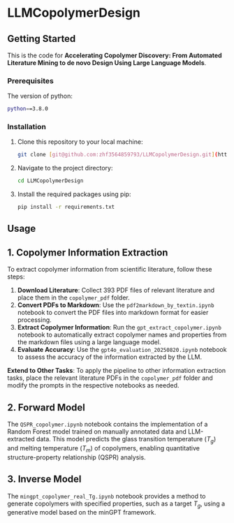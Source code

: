 # LLMCopolymerDesign
<!-- GETTING STARTED -->
## Getting Started

This is the code for **Accelerating Copolymer Discovery: From Automated Literature Mining to de novo Design Using Large Language Models**.

### Prerequisites

The version of python:

  ```sh
  python==3.8.0
  ```

### Installation
1. Clone this repository to your local machine:

   ```sh
   git clone [git@github.com:zhf3564859793/LLMCopolymerDesign.git](https://github.com/zhf3564859793/LLMCopolymerDesign.git)
   ```
2. Navigate to the project directory:

   ```sh
   cd LLMCopolymerDesign
   ```
3. Install the required packages using pip:

   ```sh
   pip install -r requirements.txt

<!-- USAGE EXAMPLES -->
## Usage

## 1. Copolymer Information Extraction

To extract copolymer information from scientific literature, follow these steps:

1. **Download Literature**: Collect 393 PDF files of relevant literature and place them in the `copolymer_pdf` folder.
2. **Convert PDFs to Markdown**: Use the `pdf2markdown_by_textin.ipynb` notebook to convert the PDF files into markdown format for easier processing.
3. **Extract Copolymer Information**: Run the `gpt_extract_copolymer.ipynb` notebook to automatically extract copolymer names and properties from the markdown files using a large language model.
4. **Evaluate Accuracy**: Use the `gpt4o_evaluation_20250820.ipynb` notebook to assess the accuracy of the information extracted by the LLM.

**Extend to Other Tasks**: To apply the pipeline to other information extraction tasks, place the relevant literature PDFs in the `copolymer_pdf` folder and modify the prompts in the respective notebooks as needed.

## 2. Forward Model

The `QSPR_copolymer.ipynb` notebook contains the implementation of a Random Forest model trained on manually annotated data and LLM-extracted data. This model predicts the glass transition temperature ($T_g$) and melting temperature ($T_m$) of copolymers, enabling quantitative structure-property relationship (QSPR) analysis.

## 3. Inverse Model

The `mingpt_copolymer_real_Tg.ipynb`  notebook provides a method to generate copolymers with specified properties, such as a target $T_g$, using a generative model based on the minGPT framework.

